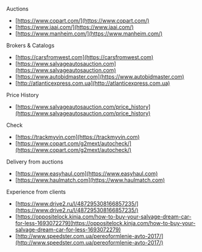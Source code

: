 Auctions
- [https://www.copart.com/](https://www.copart.com/)
- [https://www.iaai.com/](https://www.iaai.com/)
- [https://www.manheim.com/](https://www.manheim.com/)

Brokers & Catalogs
- [https://carsfromwest.com](https://carsfromwest.com)
- [https://www.salvageautosauction.com](https://www.salvageautosauction.com)
- [https://www.autobidmaster.com](https://www.autobidmaster.com)
- [http://atlanticexpress.com.ua](http://atlanticexpress.com.ua)

Price History
- [https://www.salvageautosauction.com/price_history](https://www.salvageautosauction.com/price_history)

Check
- [https://trackmyvin.com](https://trackmyvin.com)
- [https://www.copart.com/g2mext/autocheck/](https://www.copart.com/g2mext/autocheck/)

Delivery from auctions
- [https://www.easyhaul.com](https://www.easyhaul.com)
- [https://www.haulmatch.com](https://www.haulmatch.com)

Experience from clients
- [https://www.drive2.ru/l/487295308166857235/](https://www.drive2.ru/l/487295308166857235/)
- [https://oppositelock.kinja.com/how-to-buy-your-salvage-dream-car-for-less-1693072279](https://oppositelock.kinja.com/how-to-buy-your-salvage-dream-car-for-less-1693072279)
- [http://www.speedster.com.ua/pereoformlenie-avto-2017/](http://www.speedster.com.ua/pereoformlenie-avto-2017/)
